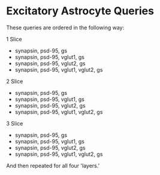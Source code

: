 # Excitatory Astrocyte Queries 

These queries are ordered in the following way: 

1 Slice 
 - synapsin, psd-95, gs
 - synapsin, psd-95, vglut1, gs
 - synapsin, psd-95, vglut2, gs
 - synapsin, psd-95, vglut1, vglut2, gs

2 Slice 
 - synapsin, psd-95, gs
 - synapsin, psd-95, vglut1, gs
 - synapsin, psd-95, vglut2, gs
 - synapsin, psd-95, vglut1, vglut2, gs

3 Slice 
 - synapsin, psd-95, gs
 - synapsin, psd-95, vglut1, gs
 - synapsin, psd-95, vglut2, gs
 - synapsin, psd-95, vglut1, vglut2, gs


 And then repeated for all four 'layers.'